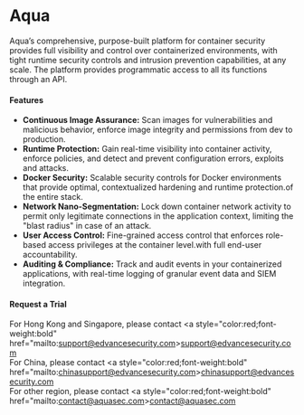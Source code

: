 # Aqua
Aqua’s comprehensive, purpose-built platform for container security provides full visibility and control over containerized environments, with tight runtime security controls and intrusion prevention capabilities, at any scale. The platform provides programmatic access to all its functions through an API.
#### Features
- **Continuous Image Assurance:** Scan images for vulnerabilities and malicious behavior, enforce image integrity and permissions from dev to production.
- **Runtime Protection:** Gain real-time visibility into container activity, enforce policies, and detect and prevent configuration errors, exploits and attacks.
- **Docker Security:** Scalable security controls for Docker environments that provide optimal, contextualized hardening and runtime protection.of the entire stack.
- **Network Nano-Segmentation:** Lock down container network activity to permit only legitimate connections in the application context, limiting the "blast radius" in case of an attack.
- **User Access Control:** Fine-grained access control that enforces role-based access privileges at the container level.with full end-user accountability.
- **Auditing & Compliance:** Track and audit events in your containerized applications, with real-time logging of granular event data and SIEM integration.
#### Request a Trial
For Hong Kong and Singapore, please contact <a style="color:red;font-weight:bold" href="mailto:support@edvancesecurity.com>support@edvancesecurity.com</a></br>
For China, please contact <a style="color:red;font-weight:bold" href="mailto:chinasupport@edvancesecurity.com>chinasupport@edvancesecurity.com</a></br>
For other region, please contact <a style="color:red;font-weight:bold" href="mailto:contact@aquasec.com>contact@aquasec.com</a>
